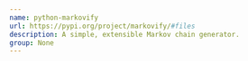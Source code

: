 ```yaml
---
name: python-markovify
url: https://pypi.org/project/markovify/#files
description: A simple, extensible Markov chain generator.
group: None
---
```

